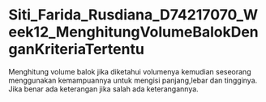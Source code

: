# Siti_Farida_Rusdiana_D74217070_Week12_MenghitungVolumeBalokDenganKriteriaTertentu
Menghitung volume balok jika diketahui volumenya kemudian seseorang menggunakan kemampuannya untuk mengisi panjang,lebar dan tingginya. Jika benar ada keterangan jika salah ada keterangannya.
